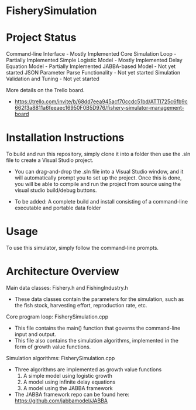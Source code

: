 # FisherySimulation

# Project Status
Command-line Interface - Mostly Implemented
Core Simulation Loop - Partially Implemented
Simple Logistic Model - Mostly Implemented
Delay Equation Model - Partially Implemented
JABBA-based Model - Not yet started
JSON Parameter Parse Functionality - Not yet started
Simulation Validation and Tuning - Not yet started

More details on the Trello board.
- https://trello.com/invite/b/68dd7eea945acf70ccdc51bd/ATTI725c6fb9c662f3a8811a6feeaec16950F0B5D976/fishery-simulator-management-board

# Installation Instructions
To build and run this repository, simply clone it into a folder then use the .sln file to create a Visual Studio project. 
- You can drag-and-drop the .sln file into a Visual Studio window, and it will automatically prompt you to set up the project.
Once this is done, you will be able to compile and run the project from source using the visual studio build/debug buttons.

- To be added: A complete build and install consisting of a command-line executable and portable data folder

# Usage
To use this simulator, simply follow the command-line prompts.

# Architecture Overview
Main data classes: Fishery.h and FishingIndustry.h
- These data classes contain the parameters for the simulation, such as the fish stock, harvesting effort, reproduction rate, etc.

Core program loop: FisherySimulation.cpp
- This file contains the main() function that governs the command-line input and output.
- This file also contains the simulation algorithms, implemented in the form of growth value functions.

Simulation algorithms: FisherySimulation.cpp
- Three algorithms are implemented as growth value functions
	1. A simple model using logistic growth
	2. A model using infinite delay equations
	3. A model using the JABBA framework
- The JABBA framework repo can be found here: https://github.com/jabbamodel/JABBA